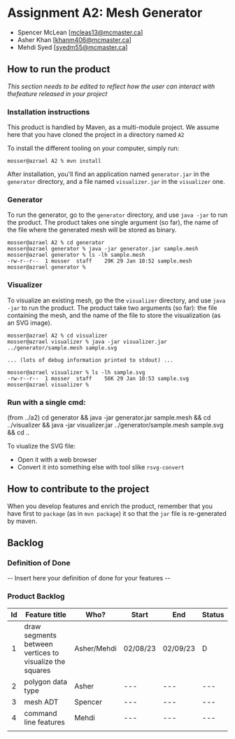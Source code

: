 # Assignment A2: Mesh Generator

  - Spencer McLean [mcleas13@mcmaster.ca]
  - Asher Khan [khanm406@mcmaster.ca]
  - Mehdi Syed [syedm55@mcmaster.ca]

## How to run the product

_This section needs to be edited to reflect how the user can interact with thefeature released in your project_

### Installation instructions

This product is handled by Maven, as a multi-module project. We assume here that you have cloned the project in a directory named `A2`

To install the different tooling on your computer, simply run:

```
mosser@azrael A2 % mvn install
```

After installation, you'll find an application named `generator.jar` in the `generator` directory, and a file named `visualizer.jar` in the `visualizer` one. 

### Generator

To run the generator, go to the `generator` directory, and use `java -jar` to run the product. The product takes one single argument (so far), the name of the file where the generated mesh will be stored as binary.

```
mosser@azrael A2 % cd generator 
mosser@azrael generator % java -jar generator.jar sample.mesh
mosser@azrael generator % ls -lh sample.mesh
-rw-r--r--  1 mosser  staff    29K 29 Jan 10:52 sample.mesh
mosser@azrael generator % 
```

### Visualizer

To visualize an existing mesh, go the the `visualizer` directory, and use `java -jar` to run the product. The product take two arguments (so far): the file containing the mesh, and the name of the file to store the visualization (as an SVG image).

```
mosser@azrael A2 % cd visualizer 
mosser@azrael visualizer % java -jar visualizer.jar ../generator/sample.mesh sample.svg

... (lots of debug information printed to stdout) ...

mosser@azrael visualizer % ls -lh sample.svg
-rw-r--r--  1 mosser  staff    56K 29 Jan 10:53 sample.svg
mosser@azrael visualizer %
```

### Run with a single cmd:
(from ../a2)
cd generator && java -jar generator.jar sample.mesh && cd ../visualizer && java -jar visualizer.jar ../generator/sample.mesh sample.svg && cd ..

To viualize the SVG file:

  - Open it with a web browser
  - Convert it into something else with tool slike `rsvg-convert`

## How to contribute to the project

When you develop features and enrich the product, remember that you have first to `package` (as in `mvn package`) it so that the `jar` file is re-generated by maven.

## Backlog

### Definition of Done

-- Insert here your definition of done for your features --

### Product Backlog

| Id  | Feature title | Who? | Start | End | Status |
|:---:|---------------|------|-------|-----|--------|
|  1  |  draw segments between vertices to visualize the squares  |   Asher/Mehdi   |    02/08/23   |  02/09/23    |  D  |
|  2  |  polygon data type | Asher |---|  ---| ---|
|  3  | mesh ADT | Spencer | ---| ---| ---|
|  4  | command line features | Mehdi | ---| ---| --- |
|     | | | | | |



